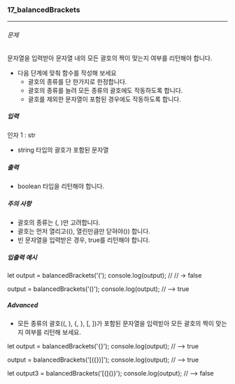 ### 17_balancedBrackets

***

###### 문제 

문자열을 입력받아 문자열 내의 모든 괄호의 짝이 맞는지 여부를 리턴해야 합니다.

- 다음 단계에 맞춰 함수를 작성해 보세요
  - 괄호의 종류를 단 한가지로 한정합니다.
  - 괄호의 종류를 늘려 모든 종류의 괄호에도 작동하도록 합니다.
  - 괄호를 제외한 문자열이 포함된 경우에도 작동하도록 합니다.

##### 입력

인자 1 : str
- string 타입의 괄호가 포함된 문자열

##### 출력

- boolean 타입을 리턴해야 합니다.

##### 주의 사항

- 괄호의 종류는 (, )만 고려합니다.
- 괄호는 먼저 열리고((), 열린만큼만 닫혀야()) 합니다.
- 빈 문자열을 입력받은 경우, true를 리턴해야 합니다.

##### 입출력 예시

let output = balancedBrackets('(');
console.log(output); // // -> false

output = balancedBrackets('()');
console.log(output); // --> true

##### Advanced

- 모든 종류의 괄호((, ), {, }, [, ])가 포함된 문자열을 입력빋아 모든 괄호의 짝이 맞는지 여부를 리턴해 보세요.

let output = balancedBrackets('[](){}');
console.log(output); // --> true

output = balancedBrackets('[({})]');
console.log(output); // --> true

let output3 = balancedBrackets('[(]{)}');
console.log(output); // --> false